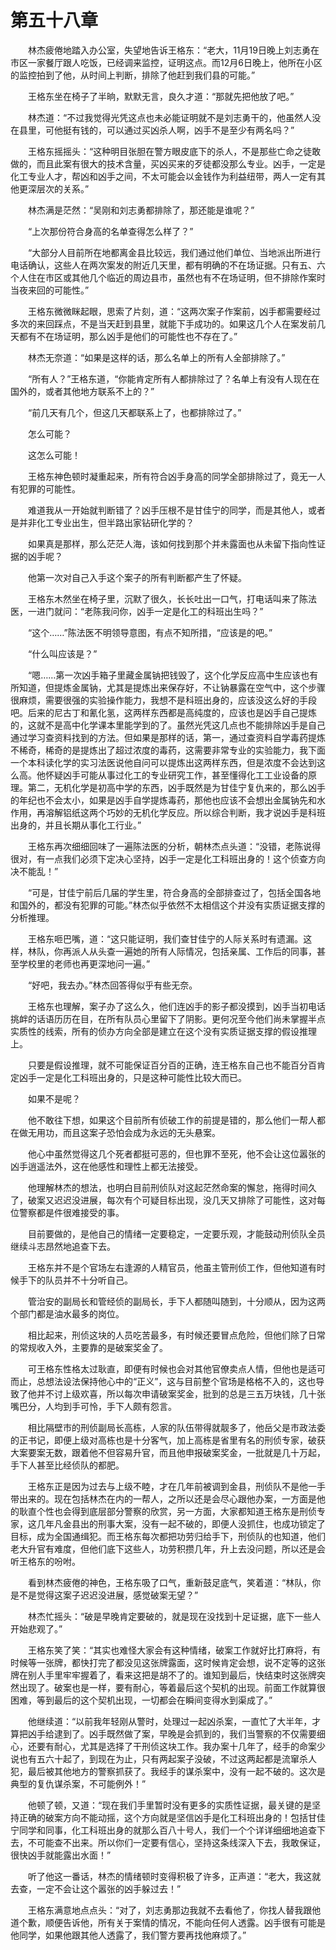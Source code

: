 #	第五十八章

　　林杰疲倦地踏入办公室，失望地告诉王格东：“老大，11月19日晚上刘志勇在市区一家餐厅跟人吃饭，已经调来监控，证明这点。而12月6日晚上，他所在小区的监控拍到了他，从时间上判断，排除了他赶到我们县的可能。”

　　王格东坐在椅子了半晌，默默无言，良久才道：“那就先把他放了吧。”

　　林杰道：“不过我觉得光凭这点也未必能证明就不是刘志勇干的，他虽然人没在县里，可他挺有钱的，可以通过买凶杀人啊，凶手不是至少有两名吗？”

　　王格东摇摇头：“这种明目张胆在警方眼皮底下的杀人，不是那些亡命之徒敢做的，而且此案有很大的技术含量，买凶买来的歹徒都没那么专业。凶手，一定是化工专业人才，帮凶和凶手之间，不太可能会以金钱作为利益纽带，两人一定有其他更深层次的关系。”

　　林杰满是茫然：“吴刚和刘志勇都排除了，那还能是谁呢？”

　　“上次那份符合身高的名单查得怎么样了？”

　　“大部分人目前所在地都离金县比较远，我们通过他们单位、当地派出所进行电话确认，这些人在两次案发的附近几天里，都有明确的不在场证据。只有五、六个人住在市区或其他几个临近的周边县市，虽然也有不在场证明，但不排除作案时当夜来回的可能性。”

　　王格东微微眯起眼，思索了片刻，道：“这两次案子作案前，凶手都需要经过多次的来回踩点，不是当天赶到县里，就能下手成功的。如果这几个人在案发前几天都有不在场证明，那么凶手是他们的可能性也不存在了。”

　　林杰无奈道：“如果是这样的话，那么名单上的所有人全部排除了。”

　　“所有人？”王格东道，“你能肯定所有人都排除过了？名单上有没有人现在在国外的，或者其他地方联系不上的？”

　　“前几天有几个，但这几天都联系上了，也都排除过了。”

　　怎么可能？

　　这怎么可能！

　　王格东神色顿时凝重起来，所有符合凶手身高的同学全部排除过了，竟无一人有犯罪的可能性。

　　难道我从一开始就判断错了？凶手压根不是甘佳宁的同学，而是其他人，或者是并非化工专业出生，但半路出家钻研化学的？

　　如果真是那样，那么茫茫人海，该如何找到那个并未露面也从未留下指向性证据的凶手呢？

　　他第一次对自己入手这个案子的所有判断都产生了怀疑。

　　王格东木然坐在椅子里，沉默了很久，长长吐出一口气，打电话叫来了陈法医，一进门就问：“老陈我问你，凶手一定是化工的科班出生吗？”

　　“这个……”陈法医不明领导意图，有点不知所措，“应该是的吧。”

　　“什么叫应该是？”

　　“嗯……第一次凶手箱子里藏金属钠把钱毁了，这个化学反应高中生应该也有所知道，但提炼金属钠，尤其是提炼出来保存好，不让钠暴露在空气中，这个步骤很麻烦，需要很强的实验操作能力，我想不是科班出身的，应该没这么好的手段吧。后来的尼古丁和氰化氢，这两样东西都是高纯度的，应该也是凶手自己提炼的，这就不是高中化学课本里能学到的了。虽然光凭这几点也不能排除凶手是自己通过学习查资料找到的方法。但如果是那样的话，第一，通过查资料自学毒药提炼不稀奇，稀奇的是提炼出了超过浓度的毒药，这需要非常专业的实验能力，我下面一个本科读化学的实习法医说他自问可以提炼出这两样东西，但是浓度不会达到这么高。他怀疑凶手可能从事过化工的专业研究工作，甚至懂得化工工业设备的原理。第二，无机化学是初高中学的东西，凶手既然是为甘佳宁复仇来的，那么凶手的年纪也不会太小，如果是凶手自学提炼毒药，那他也应该不会想出金属钠先和水作用，再溶解铝纸这两个巧妙的无机化学反应。所以综合判断，我才说凶手是科班出身的，并且长期从事化工行业。”

　　王格东再次细细回味了一遍陈法医的分析，朝林杰点头道：“没错，老陈说得很对，有一点我们必须下定决心坚持，凶手一定是化工科班出身的！这个侦查方向决不能乱！”

　　“可是，甘佳宁前后几届的学生里，符合身高的全部排查过了，包括全国各地和国外的，都没有犯罪的可能。”林杰似乎依然不太相信这个并没有实质证据支撑的分析推理。

　　王格东咂巴嘴，道：“这只能证明，我们查甘佳宁的人际关系时有遗漏。这样，林队，你再派人从头查一遍她的所有人际情况，包括亲属、工作后的同事，甚至学校里的老师也再更深地问一遍。”

　　“好吧，我去办。”林杰回答得似乎有些无奈。

　　王格东也理解，案子办了这么久，他们连凶手的影子都没摸到，凶手当初电话挑衅的话语历历在目，在所有队员心里留下了阴影。更何况至今他们尚未掌握半点实质性的线索，所有的侦办方向全部是建立在这个没有实质证据支撑的假设推理上。

　　只要是假设推理，就不可能保证百分百的正确，连王格东自己也不能百分百肯定凶手一定是化工科班出身的，只是这种可能性比较大而已。

　　如果不是呢？

　　他不敢往下想，如果这个目前所有侦破工作的前提是错的，那么他们一帮人都在做无用功，而且这案子恐怕会成为永远的无头悬案。

　　他心中虽然觉得这几个死者都挺可恶的，但也罪不至死，他不会让这位嚣张的凶手逍遥法外，这在他感性和理性上都无法接受。

　　他理解林杰的想法，也明白目前刑侦队对这起茫然命案的懈怠，拖得时间久了，破案又迟迟没进展，每次有个可疑目标出现，没几天又排除了可能性，这对每位警察都是件很难接受的事。

　　目前要做的，是他自己的情绪一定要稳定，一定要乐观，才能鼓动刑侦队全员继续斗志昂然地追查下去。

　　王格东并不是个官场左右逢源的人精官员，他虽主管刑侦工作，但他知道有时候手下的队员并不十分听自己。

　　管治安的副局长和管经侦的副局长，手下人都随叫随到，十分顺从，因为这两个部门都是油水最多的岗位。

　　相比起来，刑侦这块的人员吃苦最多，有时候还要冒点危险，但他们除了日常的常规收入外，主要靠的是破案奖金了。

　　可王格东性格太过耿直，即便有时候也会对其他官僚卖点人情，但他也是适可而止，总想法设法保持他心中的“正义”，这与目前整个官场是格格不入的，这也导致了他并不讨上级欢喜，所以每次申请破案奖金，批到的总是三五万块钱，几十张嘴巴分，人均到手可怜，手下人颇有怨言。

　　相比隔壁市的刑侦副局长高栋，人家的队伍带得就靓多了，他岳父是市政法委的正书记，即便上级对高栋也是十分客气，加上高栋是省里有名的刑侦专家，破获大案要案无数，跟着他不但容易升官，而且他申报破案奖金，一批就是几十万起，手下人甚至比经侦队的都肥。

　　王格东正是因为过去与上级不睦，才在几年前被调到金县，刑侦队不是他一手带出来的。现在包括林杰在内的一帮人，之所以还是会尽心跟他办案，一方面是他的耿直个性也会得到底层部分警察的欣赏，另一方面，大家都知道王格东是刑侦专家，这几年凡金县出的刑事大案，没有一起不破的，即便人没抓住，也成功锁定了目标，成为全国通缉犯。而王格东每次都把功劳归给手下，刑侦队的也知道，他们老大升官有难度，但他们底下这些人，功劳积攒几年，升上去没问题，所以还是会听王格东的吩咐。

　　看到林杰疲倦的神色，王格东吸了口气，重新鼓足底气，笑着道：“林队，你是不是觉得这案子迟迟没进展，感觉破案无望？”

　　林杰忙摇头：“破是早晚肯定要破的，就是现在没找到十足证据，底下一些人开始悲观了。”

　　王格东笑了笑：“其实也难怪大家会有这种情绪，破案工作就好比打麻将，有时候等一张牌，都快打完了都没见这张牌露面，这时候肯定会想，说不定等的这张牌在别人手里牢牢握着了，看来这把是胡不了的。谁知到最后，快结束时这张牌突然出现了。破案也是一样，要有耐心，等着最后这个契机的出现。前面工作就算很困难，等到最后的这个契机出现，一切都会在瞬间变得水到渠成了。”

　　他继续道：“以前我年轻刚从警时，处理过一起凶杀案，一直忙了大半年，才算把凶手给逮到了。凶手既然做了案，早晚是会抓到的，我们当警察的不仅需要细心，还要有耐心，尤其是选择了干刑侦这块工作。我办案十几年了，经手的命案少说也有五六十起了，到现在为止，只有两起案子没破，不过这两起都是流窜杀人犯，最后被其他地方的警察抓获了。我经手的谋杀案中，没有一起不破的。这次是典型的复仇谋杀案，不可能例外！”

　　他顿了顿，又道：“现在我们手里暂时没有更多的实质性证据，最关键的是坚持正确的破案方向不能动摇，这个方向就是坚信凶手是化工科班出身的！包括甘佳宁同学和同事，化工科班出身的就那么百八十号人，我们一个个详详细细地追查下去，不可能查不出来。所以你们一定要有信心，坚持这条线深入下去，我敢保证，很快凶手就能露出水面！”

　　听了他这一番话，林杰的情绪顿时变得积极了许多，正声道：“老大，我这就去查，一定不会让这个嚣张的凶手躲过去！”

　　王格东满意地点点头：“对了，刘志勇那边我就不去看他了，你找人替我跟他道个歉，顺便告诉他，所有关于案情的情况，不能向任何人透露。凶手很有可能是他同学，如果他跟其他人透露了，我们警方要再找他麻烦了。”